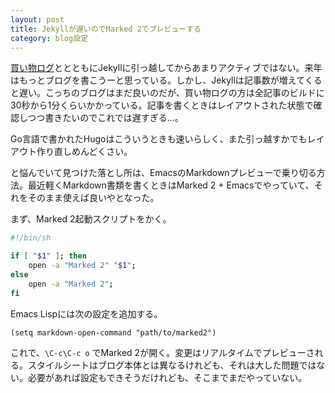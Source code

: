 ```yaml
---
layout: post
title: Jekyllが遅いのでMarked 2でプレビューする
category: blog設定
---
```


[買い物ログ](/movabletype/)ととともにJekyllに引っ越してからあまりアクティブではない。来年はもっとブログを書こうーと思っている。しかし、Jekyllは記事数が増えてくると遅い。こっちのブログはまだ良いのだが、買い物ログの方は全記事のビルドに30秒から1分くらいかかっている。記事を書くときはレイアウトされた状態で確認しつつ書きたいのでこれでは遅すぎる…。

Go言語で書かれたHugoはこういうときも速いらしく、また引っ越すかでもレイアウト作り直しめんどくさい。

と悩んでいて見つけた落とし所は、EmacsのMarkdownプレビューで乗り切る方法。最近軽くMarkdown書類を書くときはMarked 2 + Emacsでやっていて、それをそのまま使えば良いやとなった。

まず、Marked 2起動スクリプトをかく。

``` bash
#!/bin/sh

if [ "$1" ]; then
    open -a "Marked 2" "$1";
else
    open -a "Marked 2";
fi
```

Emacs Lispには次の設定を追加する。

``` emacs-lisp
(setq markdown-open-command "path/to/marked2")
```

これで、`\C-c\C-c o` でMarked 2が開く。変更はリアルタイムでプレビューされる。スタイルシートはブログ本体とは異なるけれども、それは大した問題ではない。必要があれば設定もできそうだけれども、そこまでまだやっていない。




